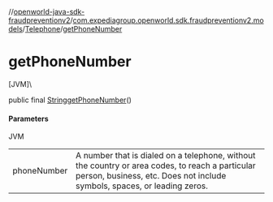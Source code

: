 //[openworld-java-sdk-fraudpreventionv2](../../../index.md)/[com.expediagroup.openworld.sdk.fraudpreventionv2.models](../index.md)/[Telephone](index.md)/[getPhoneNumber](get-phone-number.md)

# getPhoneNumber

[JVM]\

public final [String](https://docs.oracle.com/javase/8/docs/api/java/lang/String.html)[getPhoneNumber](get-phone-number.md)()

#### Parameters

JVM

| | |
|---|---|
| phoneNumber | A number that is dialed on a telephone, without the country or area codes, to reach a particular person, business, etc.  Does not include symbols, spaces, or leading zeros. |
